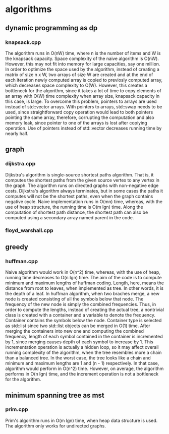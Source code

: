 # algorithms
## dynamic programming as dp
### knapsack.cpp
The algorithm runs in O(nW) time, where n is the number of items and W is the knapsack capacity. Space complexity of the naive algorithm is O(nW). However, this may not fit into memory for large capacities, say one million. In order to optimize the space used by the algorithm, instead of creating a matrix of size n x W, two arrays of size W are created and at the end of each iteration newly computed array is copied to previosly computed array, which decreases space complexity to O(W). However, this creates a bottleneck for the algorithm, since it takes a lot of time to copy elements of an array with O(W) time complexity when array size, knapsack capacity in this case, is large. To overcome this problem, pointers to arrays are used instead of std::vector arrays. With pointers to arrays, std::swap needs to be used, since straightforward copy operation would lead to both pointers pointing the same array, therefore, corrupting the computation and also memory leak, since pointer to one of the arrays is lost after copiying operation. Use of pointers instead of std::vector decreases running time by nearly half.
## graph
### dijkstra.cpp
Dijkstra's algorithm is single-source shortest paths algorithm. That is, it computes the shortest paths from the given source vertex to any vertex in the graph. The algorithm runs on directed graphs with non-negative edge costs. Dijkstra's algorithm always terminates, but in some cases the paths it computes will not be the shortest paths, even when the graph contains negative cycle. Naive implementation runs in O(mn) time, whereas, with the use of heap structure, the running time is O(m lgn) time. Along the computation of shortest path distance, the shortest path can also be computed using a secondary array named parent in the code.
### floyd_warshall.cpp
## greedy
### huffman.cpp
Naive algorithm would work in O(n^2) time, whereas, with the use of heap, running time decreases to O(n lgn) time. The aim of the code is to compute minimum and maximum lengths of huffman coding. Length, here, means the distance from root to leaves, when implemented as tree. In other words, it is the depth of a leaf. In huffman algorithm, when two braches merge, a new node is created consisting of all the symbols below that node. The frequency of the new node is simply the combined frequencies. Thus, in order to compute the lengths, instead of creating the actual tree, a nontrivial class is created with a container and a variable to denote the frequency. Container contains the symbols below the node. Container type is selected as std::list since two std::list objects can be merged in O(1) time. After merging the containers into new one and computing the combined frequency, length of each symbol contained in the container is incremented by 1, since merging causes depth of each symbol to increase by 1. This incrementation operation is actually a hidden loop, so it may affect overall running complexity of the algorithm, when the tree resembles more a chain than a balanced tree. In the worst case, the tree looks like a chain and minimum and maximum lengths are 1 and (n - 1) respectively. In that case, algorithm would perform in O(n^2) time. However, on average, the algorithm performs in O(n lgn) time, and the increment operation is not a bottleneck for the algorithm.
## minimum spanning tree as mst
### prim.cpp
Prim's algorithm runs in O(m lgn) time, when heap data structure is used. The algorithm only works for undirected graphs.
